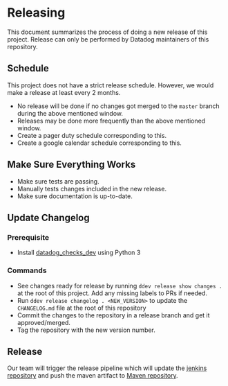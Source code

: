 # Releasing

This document summarizes the process of doing a new release of this project.
Release can only be performed by Datadog maintainers of this repository.

## Schedule
This project does not have a strict release schedule. However, we would make a release at least every 2 months.
  - No release will be done if no changes got merged to the `master` branch during the above mentioned window.
  - Releases may be done more frequently than the above mentioned window.
  - Create a pager duty schedule corresponding to this.
  - Create a google calendar schedule corresponding to this.

## Make Sure Everything Works

* Make sure tests are passing.
* Manually tests changes included in the new release.
* Make sure documentation is up-to-date.

## Update Changelog

### Prerequisite

- Install [datadog_checks_dev](https://datadog-checks-base.readthedocs.io/en/latest/datadog_checks_dev.cli.html#installation) using Python 3

### Commands

- See changes ready for release by running `ddev release show changes .` at the root of this project. Add any missing labels to PRs if needed.
- Run `ddev release changelog . <NEW_VERSION>` to update the `CHANGELOG.md` file at the root of this repository
- Commit the changes to the repository in a release branch and get it approved/merged.
- Tag the repository with the new version number.

## Release

Our team will trigger the release pipeline which will update the [jenkins repository](https://github.com/jenkinsci/datadog-plugin) 
and push the maven artifact to [Maven repository](https://mvnrepository.com/artifact/org.datadog.jenkins.plugins/datadog?repo=jenkins-releases).

